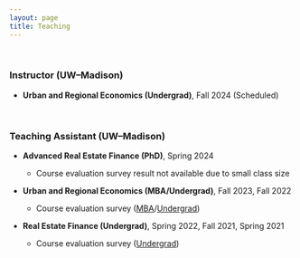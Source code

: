 ```yaml
---
layout: page
title: Teaching
---
```



<br/> 

### Instructor (UW&ndash;Madison)

 - **Urban and Regional Economics (Undergrad)**, Fall 2024 (Scheduled)

   <!-- - Office Hour: 1:00 pm - 2:00 pm, Tuesdays and Thursdays -->

<br/> 

### Teaching Assistant (UW&ndash;Madison)

 - **Advanced Real Estate Finance (PhD)**, Spring 2024

   - Course evaluation survey result not available due to small class size
 
 - **Urban and Regional Economics (MBA/Undergrad)**, Fall 2023, Fall 2022
 
   - Course evaluation survey ([MBA](/assets/pdf/RE720_Fall23.pdf)/[Undergrad](/assets/pdf/RE420_Fall23.pdf))

- **Real Estate Finance (Undergrad)**, Spring 2022, Fall 2021, Spring 2021

   - Course evaluation survey ([Undergrad](/assets/pdf/RE410_Fall21.pdf))

<br/>

<!--- ### Teaching Assistant (KAIST College of Business)
 
 - **Corporate Valuation (MBA)**, Fall 2019
--->

